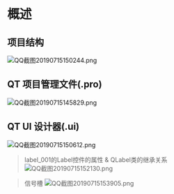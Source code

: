 # 概述
## 项目结构

![QQ截图20190715150244.png](https://i.loli.net/2019/07/15/5d2c2527987ce92260.png)

## QT 项目管理文件(.pro)

![QQ截图20190715145829.png](https://i.loli.net/2019/07/15/5d2c242b6c14f95003.png)

## QT UI 设计器(.ui)

![QQ截图20190715150612.png](https://i.loli.net/2019/07/15/5d2c26167e5fd45117.png)

> label_001的Label控件的属性 & QLabel类的继承关系
> ![QQ截图20190715152130.png](https://i.loli.net/2019/07/15/5d2c298d8058482436.png)

> 信号槽
> ![QQ截图20190715153905.png](https://i.loli.net/2019/07/15/5d2c2daa0b38713820.png)

